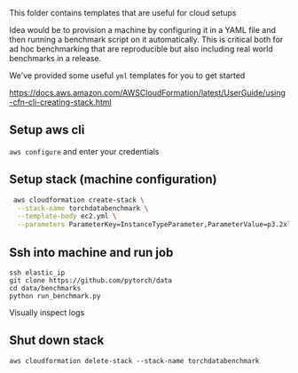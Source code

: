 This folder contains templates that are useful for cloud setups

Idea would be to provision a machine by configuring it in a YAML file and then running a benchmark script on it
automatically. This is critical both for ad hoc benchmarking that are reproducible but also including real world
benchmarks in a release.

We've provided some useful `yml` templates for you to get started

https://docs.aws.amazon.com/AWSCloudFormation/latest/UserGuide/using-cfn-cli-creating-stack.html

## Setup aws cli

`aws configure` and enter your credentials

## Setup stack (machine configuration)

```sh
 aws cloudformation create-stack \
  --stack-name torchdatabenchmark \
  --template-body ec2.yml \
  --parameters ParameterKey=InstanceTypeParameter,ParameterValue=p3.2xlarge ParameterKey=DiskType,ParameterValue=gp3
```

## Ssh into machine and run job

```
ssh elastic_ip
git clone https://github.com/pytorch/data
cd data/benchmarks
python run_benchmark.py
```

Visually inspect logs

## Shut down stack

`aws cloudformation delete-stack --stack-name torchdatabenchmark`
